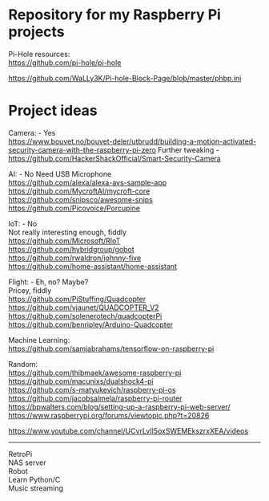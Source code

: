 # Repository for my Raspberry Pi projects

Pi-Hole resources:  
https://github.com/pi-hole/pi-hole  

https://github.com/WaLLy3K/Pi-hole-Block-Page/blob/master/phbp.ini



# Project ideas


Camera: - Yes   
https://www.bouvet.no/bouvet-deler/utbrudd/building-a-motion-activated-security-camera-with-the-raspberry-pi-zero
Further tweaking - https://github.com/HackerShackOfficial/Smart-Security-Camera


AI: - No 
Need USB Microphone  
https://github.com/alexa/alexa-avs-sample-app  
https://github.com/MycroftAI/mycroft-core  
https://github.com/snipsco/awesome-snips  
https://github.com/Picovoice/Porcupine

IoT: - No    
Not really interesting enough, fiddly    
https://github.com/Microsoft/RIoT  
https://github.com/hybridgroup/gobot  
https://github.com/rwaldron/johnny-five  
https://github.com/home-assistant/home-assistant

Flight: - Eh, no? Maybe?   
Pricey, fiddly  
https://github.com/PiStuffing/Quadcopter  
https://github.com/vjaunet/QUADCOPTER_V2  
https://github.com/solenerotech/quadcopterPi  
https://github.com/benripley/Arduino-Quadcopter

Machine Learning:  
https://github.com/samjabrahams/tensorflow-on-raspberry-pi

Random:  
https://github.com/thibmaek/awesome-raspberry-pi  
https://github.com/macunixs/dualshock4-pi   
https://github.com/s-matyukevich/raspberry-pi-os  
https://github.com/jacobsalmela/raspberry-pi-router  
https://bpwalters.com/blog/setting-up-a-raspberry-pi-web-server/  
https://www.raspberrypi.org/forums/viewtopic.php?t=20826


https://www.youtube.com/channel/UCvrLvII5oxSWEMEkszrxXEA/videos

---

RetroPi  
NAS server  
Robot  
Learn Python/C  
Music streaming  


